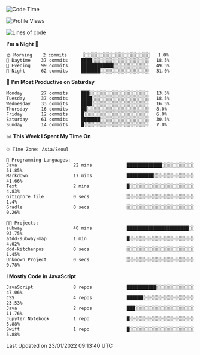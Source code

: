 <!--START_SECTION:waka-->
![Code Time](http://img.shields.io/badge/Code%20Time-761%20hrs%2023%20mins-blue)

![Profile Views](http://img.shields.io/badge/Profile%20Views-1-blue)

![Lines of code](https://img.shields.io/badge/From%20Hello%20World%20I%27ve%20Written-54%20Thousand%20lines%20of%20code-blue)

**I'm a Night 🦉** 

```text
🌞 Morning    2 commits      ░░░░░░░░░░░░░░░░░░░░░░░░░   1.0% 
🌆 Daytime    37 commits     ████░░░░░░░░░░░░░░░░░░░░░   18.5% 
🌃 Evening    99 commits     ████████████░░░░░░░░░░░░░   49.5% 
🌙 Night      62 commits     ███████░░░░░░░░░░░░░░░░░░   31.0%

```
📅 **I'm Most Productive on Saturday** 

```text
Monday       27 commits     ███░░░░░░░░░░░░░░░░░░░░░░   13.5% 
Tuesday      37 commits     ████░░░░░░░░░░░░░░░░░░░░░   18.5% 
Wednesday    33 commits     ████░░░░░░░░░░░░░░░░░░░░░   16.5% 
Thursday     16 commits     ██░░░░░░░░░░░░░░░░░░░░░░░   8.0% 
Friday       12 commits     █░░░░░░░░░░░░░░░░░░░░░░░░   6.0% 
Saturday     61 commits     ███████░░░░░░░░░░░░░░░░░░   30.5% 
Sunday       14 commits     █░░░░░░░░░░░░░░░░░░░░░░░░   7.0%

```


📊 **This Week I Spent My Time On** 

```text
⌚︎ Time Zone: Asia/Seoul

💬 Programming Languages: 
Java                     22 mins             █████████████░░░░░░░░░░░░   51.85% 
Markdown                 17 mins             ██████████░░░░░░░░░░░░░░░   41.66% 
Text                     2 mins              █░░░░░░░░░░░░░░░░░░░░░░░░   4.83% 
GitIgnore file           0 secs              ░░░░░░░░░░░░░░░░░░░░░░░░░   1.4% 
Gradle                   0 secs              ░░░░░░░░░░░░░░░░░░░░░░░░░   0.26%

🐱‍💻 Projects: 
subway                   40 mins             ███████████████████████░░   93.75% 
atdd-subway-map          1 min               █░░░░░░░░░░░░░░░░░░░░░░░░   4.02% 
ddd-kitchenpos           0 secs              ░░░░░░░░░░░░░░░░░░░░░░░░░   1.45% 
Unknown Project          0 secs              ░░░░░░░░░░░░░░░░░░░░░░░░░   0.78%

```

**I Mostly Code in JavaScript** 

```text
JavaScript               8 repos             ███████████░░░░░░░░░░░░░░   47.06% 
CSS                      4 repos             ██████░░░░░░░░░░░░░░░░░░░   23.53% 
Java                     2 repos             ███░░░░░░░░░░░░░░░░░░░░░░   11.76% 
Jupyter Notebook         1 repo              █░░░░░░░░░░░░░░░░░░░░░░░░   5.88% 
Swift                    1 repo              █░░░░░░░░░░░░░░░░░░░░░░░░   5.88%

```



 Last Updated on 23/01/2022 09:13:40 UTC
<!--END_SECTION:waka-->
